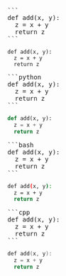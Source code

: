 <pre>
```
def add(x, y):
  z = x + y
  return z
```
</pre>

```
def add(x, y):
  z = x + y
  return z
```


<pre>
```python
def add(x, y):
  z = x + y
  return z
```
</pre>

```python
def add(x, y):
  z = x + y
  return z
```


<pre>
```bash
def add(x, y):
  z = x + y
  return z
```
</pre>

```bash
def add(x, y):
  z = x + y
  return z
```


<pre>
```cpp
def add(x, y):
  z = x + y
  return z
```
</pre>

```cpp
def add(x, y):
  z = x + y
  return z
```
